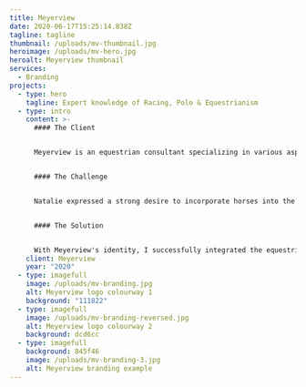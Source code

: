 ```yaml
---
title: Meyerview
date: 2020-06-17T15:25:14.838Z
tagline: tagline
thumbnail: /uploads/mv-thumbnail.jpg
heroimage: /uploads/mv-hero.jpg
heroalt: Meyerview thumbnail
services:
  - Branding
projects:
  - type: hero
    tagline: Expert knowledge of Racing, Polo & Equestrianism
  - type: intro
    content: >-
      #### The Client


      Meyerview is an equestrian consultant specializing in various aspects of the equine world, ensuring optimal stabling, flooring, watering, and ancillary services. With extensive expertise in arena and track renovations, they excel in installing both natural and synthetic surfaces, taking care of all drainage and sub-base requirements.


      #### The Challenge


      Natalie expressed a strong desire to incorporate horses into the brandmark, and I collaborated closely with her to find an effective way to achieve this. The primary goal was to create a visual element that would instantly resonate with her clients and effectively convey her exceptional expertise offered worldwide.


      #### The Solution


      With Meyerview's identity, I successfully integrated the equestrian essence of the business into the logo. By utilizing a shield-style frame, I achieved both visual balance and a strong anchor that could be extended throughout the branding. The result is an unmistakable representation of Meyerview that captures the essence of Natalie's expertise and establishes a strong connection with her audience.
    client: Meyerview
    year: "2020"
  - type: imagefull
    image: /uploads/mv-branding.jpg
    alt: Meyerview logo colourway 1
    background: "111822"
  - type: imagefull
    image: /uploads/mv-branding-reversed.jpg
    alt: Meyerview logo colourway 2
    background: dcd6cc
  - type: imagefull
    background: 845f46
    image: /uploads/mv-branding-3.jpg
    alt: Meyerview branding example
---
```

